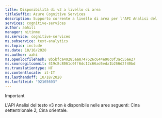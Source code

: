 ```yaml
---
title: Disponibilità di v3 a livello di area
titleSuffix: Azure Cognitive Services
description: Supporto corrente a livello di area per l'API Analisi del testo v3
services: cognitive-services
author: aahill
manager: nitinme
ms.service: cognitive-services
ms.subservice: text-analytics
ms.topic: include
ms.date: 10/16/2020
ms.author: aahi
ms.openlocfilehash: 8b5bfca40285aa8747626c644e90c0f3ac55ae27
ms.sourcegitcommit: 419c8c8061c0ff6dc12c66ad6eda1b266d2f40bd
ms.translationtype: HT
ms.contentlocale: it-IT
ms.lasthandoff: 10/18/2020
ms.locfileid: "92165603"
---
```

> [!IMPORTANT]
> L'API Analisi del testo v3 non è disponibile nelle aree seguenti: Cina settentrionale 2, Cina orientale.


